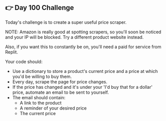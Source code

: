 ## 👉 Day 100 Challenge
Today's challenge is to create a super useful price scraper.

NOTE: Amazon is really good at spotting scrapers, so you'll soon be noticed and your IP will be blocked. Try a different product website instead.

Also, if you want this to constantly be on, you'll need a paid for service from Replit.

Your code should:

- Use a dictionary to store a product's current price and a price at which you'd be willing to buy them.
- Every day, scrape the page for price changes.
- If the price has changed and it's under your 'I'd buy that for a dollar' price, automate an email to be sent to yourself.
- The email should contain:
    - A link to the product
    - A reminder of your desired price
    - The current price